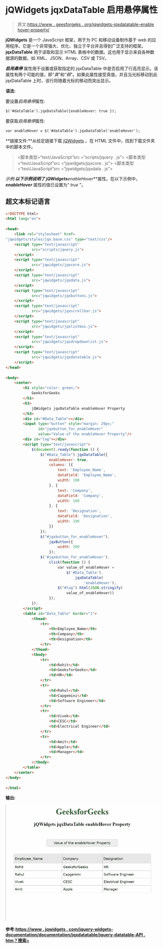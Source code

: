 # jQWidgets jqxDataTable 启用悬停属性

> 原文:[https://www . geesforgeks . org/jqwidgets-jqxdatatable-enable hover-property/](https://www.geeksforgeeks.org/jqwidgets-jqxdatatable-enablehover-property/)

**jQWidgets** 是一个 JavaScript 框架，用于为 PC 和移动设备制作基于 web 的应用程序。它是一个非常强大、优化、独立于平台并且得到广泛支持的框架。 **jqxDataTable** 用于读取和显示 HTML 表格中的数据。这也用于显示来自各种数据源的数据，如 XML、JSON、Array、CSV 或 TSV。

***启用悬停*** 属性用于设置或获取指定的 jqxDataTable 中是否启用了行高亮显示。该属性有两个可能的值，即“*真*”和“*假*”。如果此属性接受真值，并且当光标移动到此 jqxDataTable 上时，该行将随着光标的移动而突出显示。

**语法:**

要设置*启用悬停*属性:

```html
$('#dataTable').jqxDataTable({enableHover: true });  
```

要获取*启用悬停*属性:

```html
var enableHover = $('#dataTable').jqxDataTable('enableHover');
```

**链接文件:**从给定链接下载 [jQWidgets](https://www.jqwidgets.com/download/) 。在 HTML 文件中，找到下载文件夹中的脚本文件。

> <link rel="”stylesheet”" href="”jqwidgets/styles/jqx.base.css”" type="”text/css”">
> <脚本类型=“text/JavaScript”src =“scripts/jquery . js”></script>
> <脚本类型=“text/JavaScript”src =“jqwidgets/jqxcore . js”></script>
> <脚本类型=“text/JavaScript”src =“jqwidgets/jqxdata . js”>

**示例:**以下示例说明了 jQWidgets***enableHover***属性。在以下示例中， ***enableHover*** 属性的值已设置为“ *true* ”。

## 超文本标记语言

```html
<!DOCTYPE html>
<html lang="en">

<head>
    <link rel="stylesheet" href=
"jqwidgets/styles/jqx.base.css" type="text/css"/>
    <script type="text/javascript" 
            src="scripts/jquery.js">
    </script>
    <script type="text/javascript" 
            src="jqwidgets/jqxcore.js">
    </script>
    <script type="text/javascript" 
            src="jqwidgets/jqxdata.js">
    </script>
    <script type="text/javascript" 
            src="jqwidgets/jqxbuttons.js">
    </script>
    <script type="text/javascript" 
            src="jqwidgets/jqxscrollbar.js">
    </script>
    <script type="text/javascript" 
            src="jqwidgets/jqxlistbox.js">
    </script>
    <script type="text/javascript" 
            src="jqwidgets/jqxdropdownlist.js">
    </script>
    <script type="text/javascript" 
            src="jqwidgets/jqxdatatable.js">
    </script>
</head>

<body>
    <center>
        <h1 style="color: green;">
            GeeksforGeeks
        </h1>
        <h3>
            jQWidgets jqxDataTable enableHover Property
        </h3>
        <div id="#Data_Table"></div>
        <input type="button" style="margin: 29px;" 
               id="jqxbutton_for_enableHover"
               value="Value of the enableHover Property"/>
        <div id="log"></div>
        <script type="text/javascript">
            $(document).ready(function () {
                $("#Data_Table").jqxDataTable({
                    enableHover: true,
                    columns: [{
                        text: 'Employee_Name',
                        dataField: 'Employee_Name',
                        width: 190
                    }, {
                        text: 'Company',
                        dataField: 'Company',
                        width: 160
                    }, {
                        text: 'Designation',
                        dataField: 'Designation',
                        width: 190
                    }]
                });
                $("#jqxbutton_for_enableHover").
                    jqxButton({
                        width: 280
                    });
                $('#jqxbutton_for_enableHover').
                    click(function () {
                        var value_of_enableHover =
                            $('#Data_Table').
                                jqxDataTable(
                                    'enableHover');
                        $("#log").html(JSON.stringify(
                            value_of_enableHover))
                    });
            });
        </script>
        <table id="Data_Table" border="1">
            <thead>
                <tr>
                    <th>Employee_Name</th>
                    <th>Company</th>
                    <th>Designation</th>
                </tr>
            </thead>
            <tbody>
                <tr>
                    <td>Rohit</td>
                    <td>GeeksforGeeks</td>
                    <td>HR</td>
                </tr>
                <tr>
                    <td>Rahul</td>
                    <td>Capgemini</td>
                    <td>Software Engineer</td>
                </tr>
                <tr>
                    <td>Vivek</td>
                    <td>CESC</td>
                    <td>Electrical Engineer</td>
                </tr>
                <tr>
                    <td>Amit</td>
                    <td>Apple</td>
                    <td>Manager</td>
                </tr>
            </tbody>
        </table>
    </center>
</body>

</html>
```

**输出:**

![](img/43e6008e05cf3a25f66a669e4a1eebba.png)

**参考:**[**https://www . jqwidgets . com/jquery-widgets-documentation/documentation/jqxdatatable/jquery-datatable-API . htm？搜索=**](https://www.jqwidgets.com/jquery-widgets-documentation/documentation/jqxdatatable/jquery-datatable-api.htm?search=)